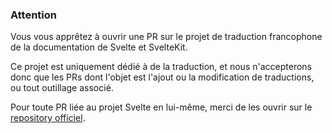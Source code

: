 ### Attention

Vous vous apprêtez à ouvrir une PR sur le projet de traduction francophone de la documentation de
Svelte et SvelteKit.

Ce projet est uniquement dédié à de la traduction, et nous n'accepterons donc que les PRs dont
l'objet est l'ajout ou la modification de traductions, ou tout outillage associé.

Pour toute PR liée au projet Svelte en lui-même, merci de les ouvrir sur le [repository
officiel](https://github.com/sveltejs/svelte.dev/pulls).
